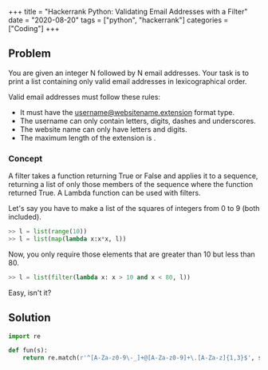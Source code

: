 +++
title = "Hackerrank Python: Validating Email Addresses with a Filter"
date = "2020-08-20"
tags = ["python", "hackerrank"]
categories = ["Coding"]
+++

## Problem

You are given an integer N followed by N email addresses. Your task is to print a list containing only valid email addresses in lexicographical order.

Valid email addresses must follow these rules:
- It must have the username@websitename.extension format type.
- The username can only contain letters, digits, dashes and underscores.
- The website name can only have letters and digits.
- The maximum length of the extension is .

### Concept

A filter takes a function returning True or False and applies it to a sequence, returning a list of only those members of the sequence where the function returned True. A Lambda function can be used with filters.

Let's say you have to make a list of the squares of integers from 0 to 9 (both included).

```python
>> l = list(range(10))
>> l = list(map(lambda x:x*x, l))
```

Now, you only require those elements that are greater than 10 but less than 80.

```python
>> l = list(filter(lambda x: x > 10 and x < 80, l))
```

Easy, isn't it?

## Solution

```python
import re

def fun(s):
    return re.match(r'^[A-Za-z0-9\-_]+@[A-Za-z0-9]+\.[A-Za-z]{1,3}$', s)
```
